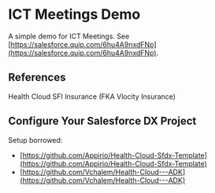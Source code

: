 # ICT Meetings Demo

A simple demo for ICT Meetings. See [https://salesforce.quip.com/6hu4A9nxdFNp](https://salesforce.quip.com/6hu4A9nxdFNp).

## References

Health Cloud
SFI Insurance (FKA Vlocity Insurance)

## Configure Your Salesforce DX Project

Setup borrowed:

* [https://github.com/Appirio/Health-Cloud-Sfdx-Template](https://github.com/Appirio/Health-Cloud-Sfdx-Template)
* [https://github.com/Vchalem/Health-Cloud---ADK](https://github.com/Vchalem/Health-Cloud---ADK)
